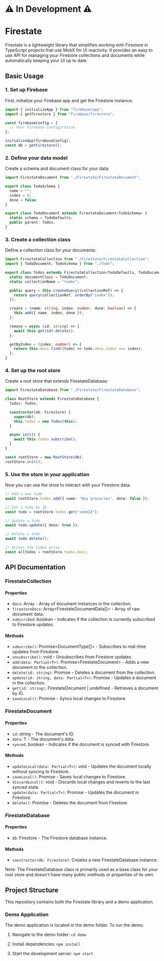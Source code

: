 # ⚠ In Development ⚠

# Firestate

Firestate is a lightweight library that simplifies working with Firestore in TypeScript projects that use MobX for UI reactivity. It provides an easy to use API for managing your Firestore collections and documents while automatically keeping your UI up to date.

## Basic Usage

### 1. Set up Firebase

First, initialize your Firebase app and get the Firestore instance:

```ts
import { initializeApp } from "firebase/app";
import { getFirestore } from "firebase/firestore";

const firebaseConfig = {
  // Your Firebase configuration
};

initializeApp(firebaseConfig);
const db = getFirestore();
```

### 2. Define your data model

Create a schema and document class for your data:

```ts
import FirestateDocument from "./Firestate/FirestateDocument";

export class TodoSchema {
  name = "";
  index = 0;
  done = false;
}

export class TodoDocument extends FirestateDocument<TodoSchema> {
  static schema = TodoDefaults;
  public parent: Todos;
}
```

### 3. Create a collection class

Define a collection class for your documents:

```ts
import FirestateCollection from "./Firestate/FirestateCollection";
import { TodoDocument, TodoSchema } from "./Todo";

export class Todos extends FirestateCollection<TodoDefaults, TodoDocument> {
  static documentClass = TodoDocument;
  static collectionName = "todos";

  public query = this.createQuery((collectionRef) => {
    return query(collectionRef, orderBy("index"));
  });

  create = (name: string, index: number, done: boolean) => {
    this.add({ name, index, done });
  };

  remove = async (id: string) => {
    await this.get(id).delete();
  };

  getByIndex = (index: number) => {
    return this.docs.find((todo) => todo.data.index === index);
  };
}
```

### 4. Set up the root store

Create a root store that extends FirestateDatabase:

```ts
import FirestateDatabase from "./Firestate/FirestateDatabase";

class RootStore extends FirestateDatabase {
  todos: Todos;

  constructor(db: Firestore) {
    super(db);
    this.todos = new Todos(this);
  }

  async init() {
    await this.todos.subscribe();
  }
}

const rootStore = new RootStore(db);
rootStore.init();
```

### 5. Use the store in your application

Now you can use the store to interact with your Firestore data:

```ts
// Add a new todo
await rootStore.todos.add({ name: "Buy groceries", done: false });

// Get a todo by ID
const todo = rootStore.todos.get("someId");

// Update a todo
await todo.update({ done: true });

// Delete a todo
await todo.delete();

// Access the todos array
const allTodos = rootStore.todos.docs;
```

## API Documentation

### FirestateCollection

#### Properties
- `docs`: Array<FirestateDocument> - Array of document instances in the collection.
- `firestoreDocs`: Array<FirestateDocumentData[]> - Array of raw document data.
- `subscribed`: boolean - Indicates if the collection is currently subscribed to Firestore updates.

#### Methods
- `subscribe()`: Promise<DocumentType[]> - Subscribes to real-time updates from Firestore.
- `unsubscribe()`: void - Unsubscribes from Firestore updates.
- `add(data: Partial<T>)`: Promise<FirestateDocument<T>> - Adds a new document to the collection.
- `delete(id: string)`: Promise<void> - Deletes a document from the collection.
- `update(id: string, data: Partial<T>)`: Promise<void> - Updates a document in the collection.
- `get(id: string)`: FirestateDocument<T> | undefined - Retrieves a document by ID.
- `saveLocal()`: Promise<void> - Syncs local changes to Firestore.

### FirestateDocument

#### Properties
- `id`: string - The document's ID.
- `data`: T - The document's data.
- `synced`: boolean - Indicates if the document is synced with Firestore.

#### Methods
- `updateLocal(data: Partial<T>)`: void - Updates the document locally without syncing to Firestore.
- `saveLocal()`: Promise<void> - Saves local changes to Firestore.
- `discardLocal()`: void - Discards local changes and reverts to the last synced state.
- `update(data: Partial<T>)`: Promise<void> - Updates the document in Firestore.
- `delete()`: Promise<void> - Deletes the document from Firestore.

### FirestateDatabase

#### Properties
- `db`: Firestore - The Firestore database instance.

#### Methods
- `constructor(db: Firestore)`: Creates a new FirestateDatabase instance.

Note: The FirestateDatabase class is primarily used as a base class for your root store and doesn't have many public methods or properties of its own.
## Project Structure

This repository contains both the Firestate library and a demo application.

### Demo Application

The demo application is located in the demo folder. To run the demo:

1. Navigate to the demo folder:
   `
   cd demo
   `

2. Install dependencies:
   `
   npm install
   `

3. Start the development server:
   `
   npm start
   `

